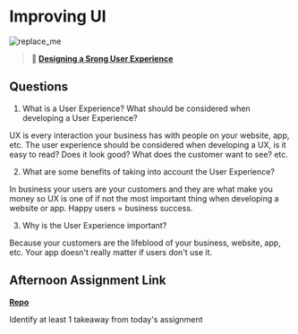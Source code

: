 # Improving UI

![replace_me](https://codeworks.blob.core.windows.net/public/assets/img/illustrations/placeholder.svg)

> **📖 [Designing a Srong User Experience](https://codeworksacademy.com/fs-student-guide/resources/wk7/03-Creating-Good-UX)**

## Questions

1. What is a User Experience? What should be considered when developing a User Experience?

UX is every interaction your business has with people on your website, app, etc. The user experience should be considered when developing a UX, is it easy to read? Does it look good? What does the customer want to see? etc. 

2. What are some benefits of taking into account the User Experience?

In business your users are your customers and they are what make you money so UX is one of if not the most important thing when developing a website or app. Happy users = business success.

3. Why is the User Experience important?

Because your customers are the lifeblood of your business, website, app, etc. Your app doesn't really matter if users don't use it.

## Afternoon Assignment Link

**[Repo](https://github.com/tylertruman/<ASSIGNMENT_REPO>)**

Identify at least 1 takeaway from today's assignment

